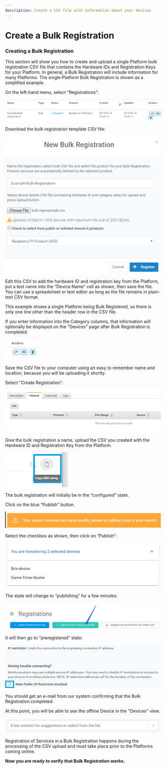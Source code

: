 ```yaml
---
description: Create a CSV file with information about your devices
---
```


# Create a Bulk Registration

### **Creating a Bulk Registration**

This section will show you how to create and upload a single Platform bulk registration CSV file that contains the Hardware IDs and Registration Keys for your Platform.  In general, a Bulk Registration will include information for many Platforms.  The single Platform Bulk Registration is shown as a simplified example.

On the left-hand menu, select “Registrations”:

![](../../.gitbook/assets/image%20%28502%29.png)

Download the bulk registration template CSV file:

![](../../.gitbook/assets/image%20%28422%29.png)

Edit this CSV to add the hardware ID and registration key from the Platform, put a test name into the “Device Name” cell as shown, then save the file.  You can use a spreadsheet or text editor as long as the file remains in plain-text CSV format.

This example shows a single Platform being Bulk Registered, so there is only one line other than the header row in the CSV file.

If you enter information into the Category columns, that information will optionally be displayed on the "Devices" page after Bulk Registration is completed.

![](../../.gitbook/assets/image%20%28472%29.png)

Save the CSV file to your computer using an easy to remember name and location, because you will be uploading it shortly.

Select “Create Registration”:

![](../../.gitbook/assets/image%20%28176%29.png)

Give the bulk registration a name, upload the CSV you created with the Hardware ID and Registration Key from the Platform.

![](../../.gitbook/assets/image%20%28428%29.png)

The bulk registration will initially be in the “configured” state.  

Click on the blue “Publish” button.

![](../../.gitbook/assets/image%20%2871%29.png)

Select the checkbox as shown, then click on “Publish”:

![](../../.gitbook/assets/image%20%28296%29.png)

The state will change to “publishing” for a few minutes.

![](../../.gitbook/assets/image%20%28448%29.png)

It will then go to “preregistered” state:

![](../../.gitbook/assets/image%20%28188%29.png)

You should get an e-mail from our system confirming that the Bulk Registration completed.

At this point, you will be able to see the offline Device in the "Devices" view.  

![](../../.gitbook/assets/image%20%28190%29.png)

Registration of Services in a Bulk Registration happens during the processing of the CSV upload and must take place prior to the Platforms coming online.

**Now you are ready to verify that Bulk Registration works.**  


